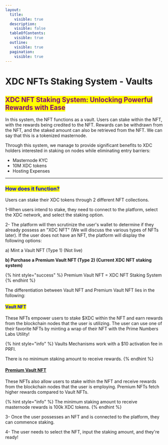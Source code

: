 ```yaml
---
layout:
  title:
    visible: true
  description:
    visible: false
  tableOfContents:
    visible: true
  outline:
    visible: true
  pagination:
    visible: true
---
```


# XDC NFTs Staking System - Vaults

## <mark style="color:purple;">**XDC NFT Staking System: Unlocking Powerful Rewards with Ease**</mark>

In this system, the NFT functions as a vault. Users can stake within the NFT, with the rewards being credited to the NFT. Rewards can be withdrawn from the NFT, and the staked amount can also be retrieved from the NFT. We can say that this is a tokenized masternode.

Through this system, we manage to provide significant benefits to XDC holders interested in staking on nodes while eliminating entry barriers:

* Masternode KYC
* 10M XDC tokens
* Hosting Expenses

***

### <mark style="color:blue;">**How does it function?**</mark> <a href="#how-does-it-function" id="how-does-it-function"></a>

Users can stake their XDC tokens through 2 different NFT collections.

1-When users intend to stake, they need to connect to the platform, select the XDC network, and select the staking option.

2- The platform will then scrutinize the user's wallet to determine if they already possess an "XDC NFT" (We will discuss the various types of NFTs later). If the user does not have an NFT, the platform will display the following options:

a) Mint a Vault NFT (Type 1) (Not live)&#x20;

**b) Purchase a Premium Vault NFT (Type 2) (Current XDC NFT staking system)**

{% hint style="success" %}
Premium Vault NFT = XDC NFT Staking System
{% endhint %}

The differentiation between Vault NFT and Premium Vault NFT lies in the following:

#### <mark style="color:blue;">**Vault NFT**</mark>

These NFTs empower users to stake $XDC within the NFT and earn rewards from the blockchain nodes that the user is utilizing. The user can use one of their favorite NFTs by minting a wrap of their NFT with the Prime Numbers Labs Utility!

{% hint style="info" %}
Vaults Mechanisms work with a $10 activation fee in PRFI.

There is no minimum staking amount to receive rewards.
{% endhint %}

#### [**Premium Vault NFT**](https://primeport.xyz/collection/xdc/XDCNFTv2)

These NFTs also allow users to stake within the NFT and receive rewards from the blockchain nodes that the user is employing. Premium NFTs fetch higher rewards compared to Vault NFTs.

{% hint style="info" %}
The minimum staking amount to receive masternode rewards is 100k XDC tokens.
{% endhint %}

3- Once the user possesses an NFT and is connected to the platform, they can commence staking.

4- The user needs to select the NFT, input the staking amount, and they're ready!
